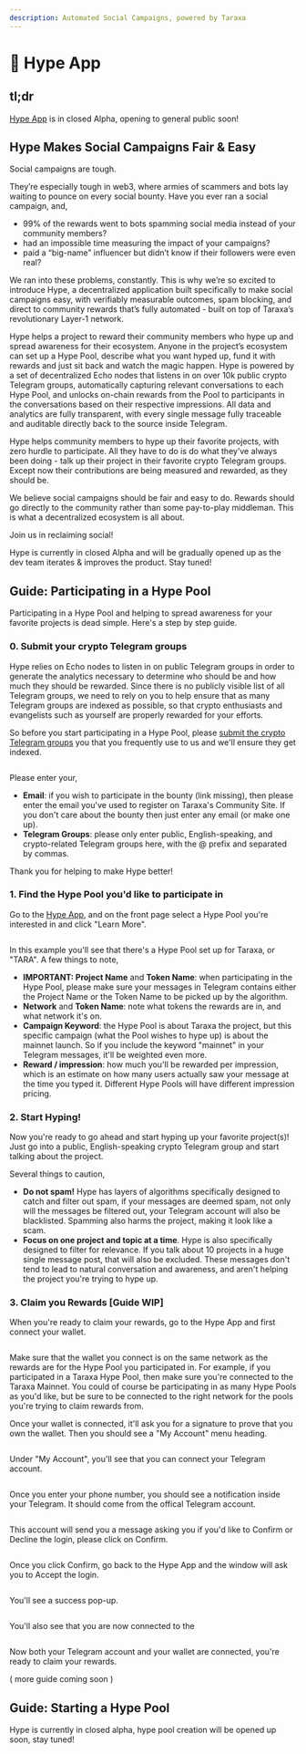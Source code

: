 ```yaml
---
description: Automated Social Campaigns, powered by Taraxa
---
```


# 📣 Hype App

## tl;dr

[Hype App](https://gethyped.app/) is in closed Alpha, opening to general public soon!&#x20;



## Hype Makes Social Campaigns Fair & Easy&#x20;

Social campaigns are tough.&#x20;

They’re especially tough in web3, where armies of scammers and bots lay waiting to pounce on every social bounty. Have you ever ran a social campaign, and,&#x20;

* 99% of the rewards went to bots spamming social media instead of your community members?&#x20;
* had an impossible time measuring the impact of your campaigns?&#x20;
* paid a “big-name” influencer but didn’t know if their followers were even real?&#x20;

We ran into these problems, constantly. This is why we’re so excited to introduce Hype, a decentralized application built specifically to make social campaigns easy, with verifiably measurable outcomes, spam blocking, and direct to community rewards that’s fully automated - built on top of Taraxa’s revolutionary Layer-1 network.&#x20;

Hype helps a project to reward their community members who hype up and spread awareness for their ecosystem. Anyone in the project’s ecosystem can set up a Hype Pool, describe what you want hyped up, fund it with rewards and just sit back and watch the magic happen. Hype is powered by a set of decentralized Echo nodes that listens in on over 10k public crypto Telegram groups, automatically capturing relevant conversations to each Hype Pool, and unlocks on-chain rewards from the Pool to participants in the conversations based on their respective impressions. All data and analytics are fully transparent, with every single message fully traceable and auditable directly back to the source inside Telegram.&#x20;

Hype helps community members to hype up their favorite projects, with zero hurdle to participate. All they have to do is do what they’ve always been doing - talk up their project in their favorite crypto Telegram groups. Except now their contributions are being measured and rewarded, as they should be.&#x20;

We believe social campaigns should be fair and easy to do. Rewards should go directly to the community rather than some pay-to-play middleman. This is what a decentralized ecosystem is all about.&#x20;

Join us in reclaiming social!&#x20;



Hype is currently in closed Alpha and will be gradually opened up as the dev team iterates & improves the product. Stay tuned!



## Guide: Participating in a Hype Pool

Participating in a Hype Pool and helping to spread awareness for your favorite projects is dead simple. Here's a step by step guide.&#x20;

### 0.  Submit your crypto Telegram groups

Hype relies on Echo nodes to listen in on public Telegram groups in order to generate the analytics necessary to determine who should be and how much they should be rewarded. Since there is no publicly visible list of all Telegram groups, we need to rely on you to help ensure that as many Telegram groups are indexed as possible, so that crypto enthusiasts and evangelists such as yourself are properly rewarded for your efforts.&#x20;

So before you start participating in a Hype Pool, please [submit the crypto Telegram groups](https://forms.gle/CPbm6Q7ZvaRWg2s97) you that you frequently use to us and we'll ensure they get indexed.&#x20;

<figure><img src="../.gitbook/assets/image (8).png" alt=""><figcaption></figcaption></figure>

Please enter your,&#x20;

* **Email**: if you wish to participate in the bounty (link missing), then please enter the email you've used to register on Taraxa's Community Site. If you don't care about the bounty then just enter any email (or make one up).&#x20;
* **Telegram Groups**: please only enter public, English-speaking, and crypto-related Telegram groups here, with the @ prefix and separated by commas.&#x20;

Thank you for helping to make Hype better!&#x20;



### 1.  Find the Hype Pool you'd like to participate in

Go to the [Hype App](https://gethyped.app/), and on the front page select a Hype Pool you're interested in and click "Learn More".&#x20;

<figure><img src="../.gitbook/assets/image (5).png" alt=""><figcaption></figcaption></figure>

In this example you'll see that there's a Hype Pool set up for Taraxa, or "TARA". A few things to note,&#x20;

* **IMPORTANT: Project Name** and **Token Name**: when participating in the Hype Pool, please make sure your messages in Telegram contains  either the Project Name or the Token Name to be picked up by the algorithm.&#x20;
* **Network** and **Token Name**: note what tokens the rewards are in, and what network it's on.&#x20;
* **Campaign Keyword**: the Hype Pool is about Taraxa the project, but this specific campaign (what the Pool wishes to hype up) is about the mainnet launch. So if you include the keyword "mainnet" in your Telegram messages, it'll be weighted even more.&#x20;
* **Reward / impression**: how much you'll be rewarded per impression, which is an estimate on how many users actually saw your message at the time you typed it. Different Hype Pools will have different impression pricing.&#x20;



### 2.  Start Hyping!&#x20;

Now you're ready to go ahead and start hyping up your favorite project(s)! Just go into a public, English-speaking crypto Telegram group and start talking about the project.&#x20;

Several things to caution,&#x20;

* **Do not spam!** Hype has layers of algorithms specifically designed to catch and filter out spam, if your messages are deemed spam, not only will the messages be filtered out, your Telegram account will also be blacklisted. Spamming also harms the project, making it look like a scam.&#x20;
* **Focus on one project and topic at a time**. Hype is also specifically designed to filter for relevance. If you talk about 10 projects in a huge single message post, that will also be excluded. These messages don't tend to lead to natural conversation and awareness, and aren't helping the project you're trying to hype up.&#x20;



### 3.  Claim you Rewards \[Guide WIP]&#x20;

When you're ready to claim your rewards, go to the Hype App and first connect your wallet.&#x20;

<figure><img src="../.gitbook/assets/image.png" alt=""><figcaption></figcaption></figure>

Make sure that the wallet you connect is on the same network as the rewards are for the Hype Pool you participated in. For example, if you participated in a Taraxa Hype Pool, then make sure you're connected to the Taraxa Mainnet. You could of course be participating in as many Hype Pools as you'd like, but be sure to be connected to the right network for the pools you're trying to claim rewards from.&#x20;

Once your wallet is connected, it'll ask you for a signature to prove that you own the wallet. Then you should see a "My Account" menu heading.&#x20;

<figure><img src="../.gitbook/assets/image (9).png" alt=""><figcaption></figcaption></figure>

Under "My Account", you'll see that you can connect your Telegram account.&#x20;

<figure><img src="../.gitbook/assets/image (7).png" alt=""><figcaption></figcaption></figure>

Once you enter your phone number, you should see a notification inside your Telegram. It should come from the offical Telegram account.&#x20;

<figure><img src="../.gitbook/assets/image (13).png" alt=""><figcaption></figcaption></figure>

This account will send you a message asking you if you'd like to Confirm or Decline the login, please click on Confirm.&#x20;

<figure><img src="../.gitbook/assets/image (2).png" alt=""><figcaption></figcaption></figure>

Once you click Confirm, go back to the Hype App and the window will ask  you to Accept the login.&#x20;

<figure><img src="../.gitbook/assets/image (5) (2).png" alt=""><figcaption></figcaption></figure>

You'll see a success pop-up.&#x20;

<figure><img src="../.gitbook/assets/image (4).png" alt=""><figcaption></figcaption></figure>

You'll also see that you are now connected to the&#x20;

<figure><img src="../.gitbook/assets/image (3).png" alt=""><figcaption></figcaption></figure>

Now both your Telegram account and your wallet are connected, you're ready to claim your rewards.&#x20;



( more guide coming soon )&#x20;



## Guide: Starting a Hype Pool

Hype is currently in closed alpha, hype pool creation will be opened up soon, stay tuned!&#x20;

